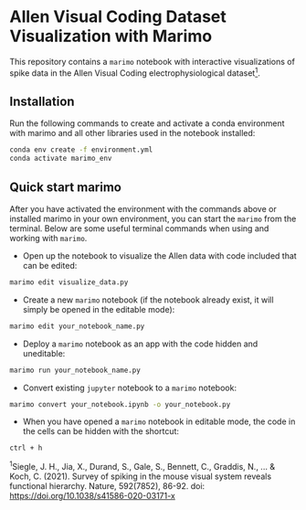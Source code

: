 # Allen Visual Coding Dataset Visualization with Marimo
This repository contains a ``marimo`` notebook with interactive visualizations of spike data in the Allen Visual Coding electrophysiological dataset[<sup>1</sup>](#fn1). 

## Installation

Run the following commands to create and activate a conda environment with marimo and all other libraries used in the notebook installed:
```sh
conda env create -f environment.yml
conda activate marimo_env
```

## Quick start marimo

After you have activated the environment with the commands above or installed marimo in your own environment, you can start the ``marimo`` from the terminal. Below are some useful terminal commands when using and working with ``marimo``.

- Open up the notebook to visualize the Allen data with code included that can be edited:

```sh
marimo edit visualize_data.py
```

- Create a new ``marimo`` notebook (if the notebook already exist, it will simply be opened in the editable mode):

```sh
marimo edit your_notebook_name.py
```

- Deploy a ``marimo`` notebook as an app with the code hidden and uneditable:

```sh
marimo run your_notebook_name.py
```

- Convert existing ``jupyter`` notebook to a ``marimo`` notebook:

```sh
marimo convert your_notebook.ipynb -o your_notebook.py
```

- When you have opened a ``marimo`` notebook in editable mode, the code in the cells can be hidden with the shortcut:

```
ctrl + h
```

<span id="fn1"><sup>1</sup>Siegle, J. H., Jia, X., Durand, S., Gale, S., Bennett, C., Graddis, N., ... & Koch, C. (2021). Survey of spiking in the mouse visual system reveals functional hierarchy. Nature, 592(7852), 86-92. doi: https://doi.org/10.1038/s41586-020-03171-x</span>
